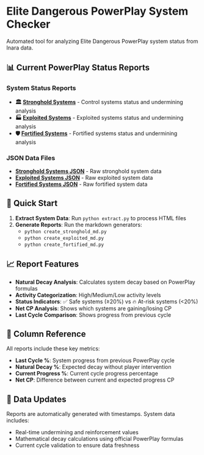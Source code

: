 # Elite Dangerous PowerPlay System Checker

Automated tool for analyzing Elite Dangerous PowerPlay system status from Inara data.

## 📊 Current PowerPlay Status Reports

### System Status Reports
- **🏛️ [Stronghold Systems](stronghold_status.md)** - Control systems status and undermining analysis
- **🏭 [Exploited Systems](exploited_status.md)** - Exploited systems status and undermining analysis  
- **🛡️ [Fortified Systems](fortified_status.md)** - Fortified systems status and undermining analysis

### JSON Data Files
- **[Stronghold Systems JSON](json/stronghold_systems.json)** - Raw stronghold system data
- **[Exploited Systems JSON](json/exploited_systems.json)** - Raw exploited system data
- **[Fortified Systems JSON](json/fortified_systems.json)** - Raw fortified system data

## 🚀 Quick Start

1. **Extract System Data**: Run `python extract.py` to process HTML files
2. **Generate Reports**: Run the markdown generators:
   - `python create_stronghold_md.py`
   - `python create_exploited_md.py`
   - `python create_fortified_md.py`

## 📈 Report Features

- **Natural Decay Analysis**: Calculates system decay based on PowerPlay formulas
- **Activity Categorization**: High/Medium/Low activity levels
- **Status Indicators**: ✅ Safe systems (≥20%) vs 🔥 At-risk systems (<20%)
- **Net CP Analysis**: Shows which systems are gaining/losing CP
- **Last Cycle Comparison**: Shows progress from previous cycle

## 📝 Column Reference

All reports include these key metrics:
- **Last Cycle %**: System progress from previous PowerPlay cycle
- **Natural Decay %**: Expected decay without player intervention
- **Current Progress %**: Current cycle progress percentage
- **Net CP**: Difference between current and expected progress CP

## 🔄 Data Updates

Reports are automatically generated with timestamps. System data includes:
- Real-time undermining and reinforcement values
- Mathematical decay calculations using official PowerPlay formulas
- Current cycle validation to ensure data freshness